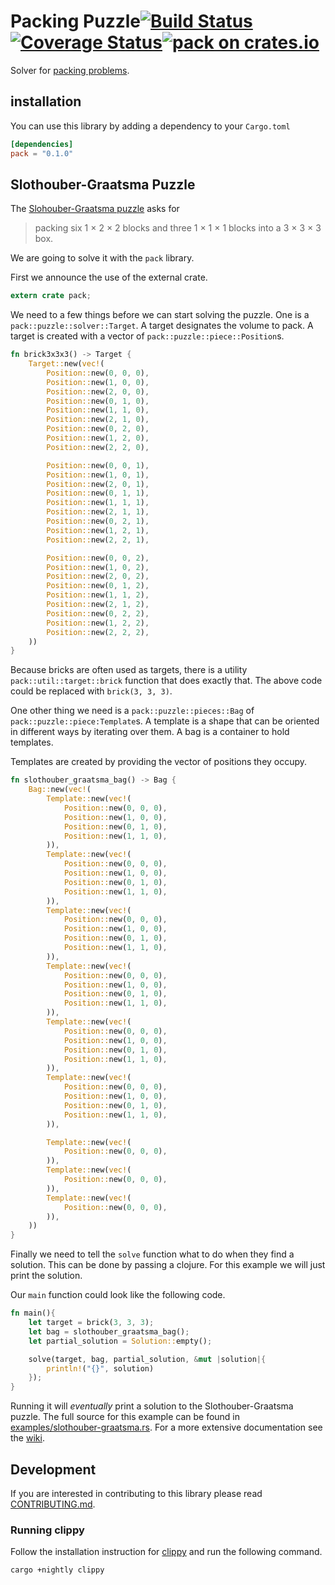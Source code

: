 # Packing Puzzle[![Build Status](https://travis-ci.org/fifth-postulate/packing-puzzle.svg?branch=master)](https://travis-ci.org/fifth-postulate/packing-puzzle)[![Coverage Status](https://coveralls.io/repos/github/fifth-postulate/packing-puzzle/badge.svg?branch=master)](https://coveralls.io/github/fifth-postulate/packing-puzzle?branch=master)[![pack on crates.io](https://img.shields.io/crates/v/pack.svg)](https://crates.io/crates/pack)
Solver for [packing problems][packing].

## installation
You can use this library by adding a dependency to your `Cargo.toml`

```toml
[dependencies]
pack = "0.1.0"
```

## Slothouber-Graatsma Puzzle
The [Slohouber-Graatsma puzzle][puzzle] asks for

> packing six 1 × 2 × 2 blocks and three 1 × 1 × 1 blocks into a 3 × 3 × 3 box.

We are going to solve it with the `pack` library.

First we announce the use of the external crate.

```rust
extern crate pack;
```

We need to a few things before we can start solving the puzzle. One is a
`pack::puzzle::solver::Target`. A target designates the volume to pack. A target
is created with a vector of `pack::puzzle::piece::Position`s.

```rust
fn brick3x3x3() -> Target {
    Target::new(vec!(
        Position::new(0, 0, 0),
        Position::new(1, 0, 0),
        Position::new(2, 0, 0),
        Position::new(0, 1, 0),
        Position::new(1, 1, 0),
        Position::new(2, 1, 0),
        Position::new(0, 2, 0),
        Position::new(1, 2, 0),
        Position::new(2, 2, 0),

        Position::new(0, 0, 1),
        Position::new(1, 0, 1),
        Position::new(2, 0, 1),
        Position::new(0, 1, 1),
        Position::new(1, 1, 1),
        Position::new(2, 1, 1),
        Position::new(0, 2, 1),
        Position::new(1, 2, 1),
        Position::new(2, 2, 1),

        Position::new(0, 0, 2),
        Position::new(1, 0, 2),
        Position::new(2, 0, 2),
        Position::new(0, 1, 2),
        Position::new(1, 1, 2),
        Position::new(2, 1, 2),
        Position::new(0, 2, 2),
        Position::new(1, 2, 2),
        Position::new(2, 2, 2),
    ))
}
```

Because bricks are often used as targets, there is a utility
`pack::util::target::brick` function that does exactly that. The above code
could be replaced with `brick(3, 3, 3)`.


One other thing we need is a `pack::puzzle::pieces::Bag` of
`pack::puzzle::piece:Template`s. A template is a shape that can be oriented in
different ways by iterating over them. A bag is a container to hold templates.

Templates are created by providing the vector of positions they occupy.

```rust
fn slothouber_graatsma_bag() -> Bag {
    Bag::new(vec!(
        Template::new(vec!(
            Position::new(0, 0, 0),
            Position::new(1, 0, 0),
            Position::new(0, 1, 0),
            Position::new(1, 1, 0),
        )),
        Template::new(vec!(
            Position::new(0, 0, 0),
            Position::new(1, 0, 0),
            Position::new(0, 1, 0),
            Position::new(1, 1, 0),
        )),
        Template::new(vec!(
            Position::new(0, 0, 0),
            Position::new(1, 0, 0),
            Position::new(0, 1, 0),
            Position::new(1, 1, 0),
        )),
        Template::new(vec!(
            Position::new(0, 0, 0),
            Position::new(1, 0, 0),
            Position::new(0, 1, 0),
            Position::new(1, 1, 0),
        )),
        Template::new(vec!(
            Position::new(0, 0, 0),
            Position::new(1, 0, 0),
            Position::new(0, 1, 0),
            Position::new(1, 1, 0),
        )),
        Template::new(vec!(
            Position::new(0, 0, 0),
            Position::new(1, 0, 0),
            Position::new(0, 1, 0),
            Position::new(1, 1, 0),
        )),

        Template::new(vec!(
            Position::new(0, 0, 0),
        )),
        Template::new(vec!(
            Position::new(0, 0, 0),
        )),
        Template::new(vec!(
            Position::new(0, 0, 0),
        )),
    ))
}
```

Finally we need to tell the `solve` function what to do when they find a
solution. This can be done by passing a clojure. For this example we will just
print the solution.

Our `main` function could look like the following code.

```rust
fn main(){
    let target = brick(3, 3, 3);
    let bag = slothouber_graatsma_bag();
    let partial_solution = Solution::empty();

    solve(target, bag, partial_solution, &mut |solution|{
        println!("{}", solution)
    });
}
```

Running it will *eventually* print a solution to the Slothouber-Graatsma puzzle.
The full source for this example can be found in
[examples/slothouber-graatsma.rs][example]. For a more extensive documentation
see the [wiki][].

## Development
If you are interested in contributing to this library please read
[CONTRIBUTING.md][contributing].


### Running clippy
Follow the installation instruction for [clippy][] and run the following command.
```sh
cargo +nightly clippy
```

[packing]: https://en.wikipedia.org/wiki/Packing_problems
[puzzle]: https://en.wikipedia.org/wiki/Slothouber%E2%80%93Graatsma_puzzle
[example]: examples/slothouber-graatsma.rs
[wiki]: https://github.com/fifth-postulate/packing-puzzle/wiki
[contributing]: CONTRIBUTING.md
[clippy]: https://github.com/rust-lang-nursery/rust-clippy
